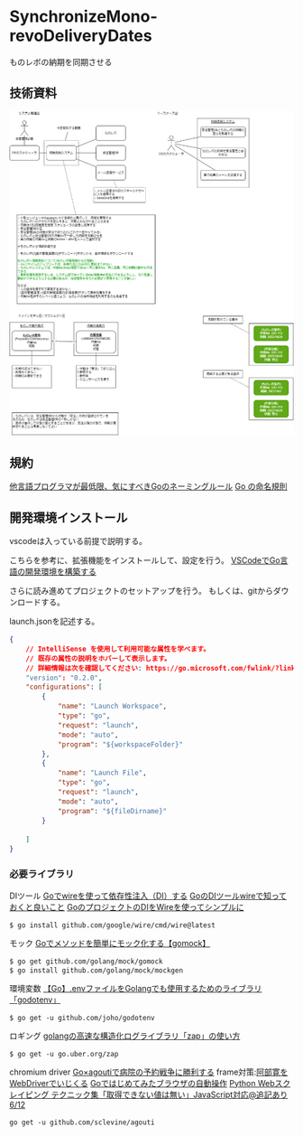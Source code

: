 # SynchronizeMono-revoDeliveryDates
ものレボの納期を同期させる

## 技術資料
<img src="images/sudoDiagram.png" alt="sudo図"/>

## 規約
[他言語プログラマが最低限、気にすべきGoのネーミングルール](https://zenn.dev/keitakn/articles/go-naming-rules)
[Go の命名規則](https://micnncim.com/posts/ja/go-naming-convention)

## 開発環境インストール
vscodeは入っている前提で説明する。

こちらを参考に、拡張機能をインストールして、設定を行う。
[VSCodeでGo言語の開発環境を構築する](https://qiita.com/melty_go/items/c977ba594efcffc8b567)

さらに読み進めてプロジェクトのセットアップを行う。
もしくは、gitからダウンロードする。

launch.jsonを記述する。
```json
{
    // IntelliSense を使用して利用可能な属性を学べます。
    // 既存の属性の説明をホバーして表示します。
    // 詳細情報は次を確認してください: https://go.microsoft.com/fwlink/?linkid=830387
    "version": "0.2.0",
    "configurations": [
        {
            "name": "Launch Workspace",
            "type": "go",
            "request": "launch",
            "mode": "auto",
            "program": "${workspaceFolder}"
        },
        {
            "name": "Launch File",
            "type": "go",
            "request": "launch",
            "mode": "auto",
            "program": "${fileDirname}"
        }

    ]
}
```

### 必要ライブラリ

DIツール
[Goでwireを使って依存性注入（DI）する](https://rinoguchi.net/2022/06/go_wire_id.html)
[GoのDIツールwireで知っておくと良いこと](https://christina04.hatenablog.com/entry/google-wire)
[GoのプロジェクトのDIをWireを使ってシンプルに](https://qiita.com/momotaro98/items/0b75a37048833dd6d324)
```
$ go install github.com/google/wire/cmd/wire@latest
```
モック
[Goでメソッドを簡単にモック化する【gomock】](https://qiita.com/gold-kou/items/81562f9142323b364a60)
```
$ go get github.com/golang/mock/gomock
$ go install github.com/golang/mock/mockgen
```
環境変数
[【Go】.envファイルをGolangでも使用するためのライブラリ「godotenv」](https://qiita.com/sola-msr/items/fb7d6889d7bd7a6705d0)
```
$ go get -u github.com/joho/godotenv
```
ロギング
[golangの高速な構造化ログライブラリ「zap」の使い方](https://qiita.com/emonuh/items/28dbee9bf2fe51d28153)
```
$ go get -u go.uber.org/zap
```
chromium driver
[Go×agoutiで病院の予約戦争に勝利する](https://tanabebe.hatenablog.com/entry/2019/12/24/180000)
frame対策:[阿部寛をWebDriverでいじくる](https://qiita.com/h-hiroki/items/04d8c6636968c07a438e)
[Goではじめてみたブラウザの自動操作](https://qiita.com/0829/items/c1e494bb128ade5f0872)
[Python Webスクレイピング テクニック集「取得できない値は無い」JavaScript対応@追記あり6/12](https://qiita.com/Azunyan1111/items/b161b998790b1db2ff7a)
```
go get -u github.com/sclevine/agouti
```
